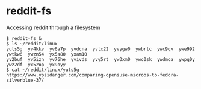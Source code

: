 # reddit-fs
Accessing reddit through a filesystem
```SH
$ reddit-fs &
$ ls ~/reddit/linux
yuts5g  yv4kkv  yv6a7p  yvdcna  yvtx22  yvygw0  ywbrtc  ywc9qv  ywe992  ywtkw6  ywzn54  yx5a80  yxam10
yv2buf  yv5izn  yv76he  yvivds  yvy5rt  yw3xm0  ywc0sk  ywdmoa  ywpg0y  ywz2df  yx52op  yx9oyy
$ cat ~/reddit/linux/yuts5g
https://www.ypsidanger.com/comparing-opensuse-microos-to-fedora-silverblue-37/
```

